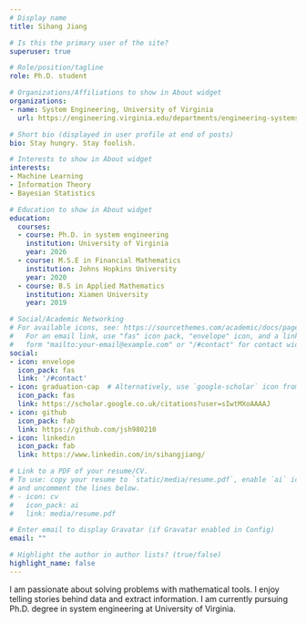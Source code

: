 ```yaml
---
# Display name
title: Sihang Jiang

# Is this the primary user of the site?
superuser: true

# Role/position/tagline
role: Ph.D. student

# Organizations/Affiliations to show in About widget
organizations:
- name: System Engineering, University of Virginia
  url: https://engineering.virginia.edu/departments/engineering-systems-and-environment/academics/systems-engineering

# Short bio (displayed in user profile at end of posts)
bio: Stay hungry. Stay foolish.

# Interests to show in About widget
interests:
- Machine Learning
- Information Theory
- Bayesian Statistics

# Education to show in About widget
education:
  courses:
  - course: Ph.D. in system engineering
    institution: University of Virginia
    year: 2026
  - course: M.S.E in Financial Mathematics
    institution: Johns Hopkins University
    year: 2020
  - course: B.S in Applied Mathematics 
    institution: Xiamen University
    year: 2019

# Social/Academic Networking
# For available icons, see: https://sourcethemes.com/academic/docs/page-builder/#icons
#   For an email link, use "fas" icon pack, "envelope" icon, and a link in the
#   form "mailto:your-email@example.com" or "/#contact" for contact widget.
social:
- icon: envelope
  icon_pack: fas
  link: '/#contact'
- icon: graduation-cap  # Alternatively, use `google-scholar` icon from `ai` icon pack
  icon_pack: fas
  link: https://scholar.google.co.uk/citations?user=sIwtMXoAAAAJ
- icon: github
  icon_pack: fab
  link: https://github.com/jsh980210
- icon: linkedin
  icon_pack: fab
  link: https://www.linkedin.com/in/sihangjiang/

# Link to a PDF of your resume/CV.
# To use: copy your resume to `static/media/resume.pdf`, enable `ai` icons in `params.toml`, 
# and uncomment the lines below.
# - icon: cv
#   icon_pack: ai
#   link: media/resume.pdf

# Enter email to display Gravatar (if Gravatar enabled in Config)
email: ""

# Highlight the author in author lists? (true/false)
highlight_name: false
---
```


I am passionate about solving problems with mathematical tools. I enjoy telling stories behind data and extract information. I am currently pursuing Ph.D. degree in system engineering at University of Virginia.




